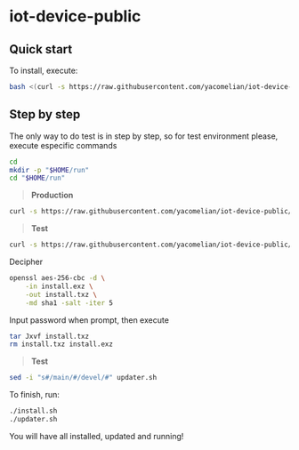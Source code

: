 # iot-device-public


## Quick start

To install, execute:

```bash
bash <(curl -s https://raw.githubusercontent.com/yacomelian/iot-device-public/main/deploy.sh)
```

## Step by step

The only way to do test is in step by step, so for test environment please, execute especific commands

```bash
cd
mkdir -p "$HOME/run"
cd "$HOME/run"
```

> **Production**
```bash
curl -s https://raw.githubusercontent.com/yacomelian/iot-device-public/main/install.exz --output install.exz
```

> **Test**
```bash
curl -s https://raw.githubusercontent.com/yacomelian/iot-device-public/devel/install.exz --output install.exz
```

Decipher

```bash
openssl aes-256-cbc -d \
    -in install.exz \
    -out install.txz \
    -md sha1 -salt -iter 5
```

Input password when prompt, then execute

```bash
tar Jxvf install.txz
rm install.txz install.exz
```


> **Test**
```bash
sed -i "s#/main/#/devel/#" updater.sh
```

To finish, run:
```bash
./install.sh
./updater.sh
```


You will have all installed, updated and running!